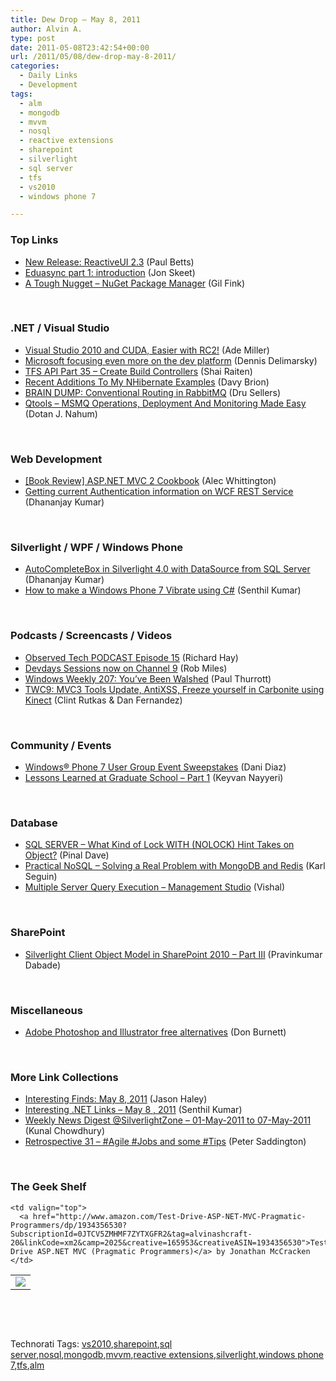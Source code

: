 ```yaml
---
title: Dew Drop – May 8, 2011
author: Alvin A.
type: post
date: 2011-05-08T23:42:54+00:00
url: /2011/05/08/dew-drop-may-8-2011/
categories:
  - Daily Links
  - Development
tags:
  - alm
  - mongodb
  - mvvm
  - nosql
  - reactive extensions
  - sharepoint
  - silverlight
  - sql server
  - tfs
  - vs2010
  - windows phone 7

---
```

### <a name="top"></a>Top Links

  * [New Release: ReactiveUI 2.3][1] (Paul Betts)
  * [Eduasync part 1: introduction][2] (Jon Skeet)
  * [A Tough Nugget – NuGet Package Manager][3] (Gil Fink)

&#160;

### <a name="dotnet"></a>.NET / Visual Studio

  * [Visual Studio 2010 and CUDA, Easier with RC2!][4] (Ade Miller)
  * [Microsoft focusing even more on the dev platform][5] (Dennis Delimarsky)
  * [TFS API Part 35 – Create Build Controllers][6] (Shai Raiten)
  * [Recent Additions To My NHibernate Examples][7] (Davy Brion)
  * [BRAIN DUMP: Conventional Routing in RabbitMQ][8] (Dru Sellers)
  * <a href="http://blog.paracode.com/2011/05/06/qtools---msmq-operations-deployment-and-monitoring-made-easy/" target="_blank">Qtools &#8211; MSMQ Operations, Deployment And Monitoring Made Easy</a> (Dotan J. Nahum)

&#160;

### <a name="web"></a>Web Development

  * [[Book Review] ASP.NET MVC 2 Cookbook][9] (Alec Whittington)
  * [Getting current Authentication information on WCF REST Service][10] (Dhananjay Kumar)

&#160;

### <a name="silverlight"></a>Silverlight / WPF / Windows Phone

  * [AutoCompleteBox in Silverlight 4.0 with DataSource from SQL Server][11] (Dhananjay Kumar)
  * [How to make a Windows Phone 7 Vibrate using C#][12] (Senthil Kumar)

&#160;

### <a name="podcasts"></a>Podcasts / Screencasts / Videos

  * [Observed Tech PODCAST Episode 15][13] (Richard Hay)
  * [Devdays Sessions now on Channel 9][14] (Rob Miles)
  * [Windows Weekly 207: You&#8217;ve Been Walshed][15] (Paul Thurrott)
  * [TWC9: MVC3 Tools Update, AntiXSS, Freeze yourself in Carbonite using Kinect][16] (Clint Rutkas & Dan Fernandez)

&#160;

### <a name="events"></a>Community / Events

  * [Windows® Phone 7 User Group Event Sweepstakes][17] (Dani Diaz)
  * [Lessons Learned at Graduate School &#8211; Part 1][18] (Keyvan Nayyeri)

&#160;

### <a name="db"></a>Database

  * [SQL SERVER – What Kind of Lock WITH (NOLOCK) Hint Takes on Object?][19] (Pinal Dave)
  * [Practical NoSQL &#8211; Solving a Real Problem with MongoDB and Redis][20] (Karl Seguin)
  * [Multiple Server Query Execution – Management Studio][21] (Vishal)

&#160;

### <a name="sp"></a>SharePoint

  * [Silverlight Client Object Model in SharePoint 2010 – Part III][22] (Pravinkumar Dabade)

&#160;

### <a name="misc"></a>Miscellaneous

  * [Adobe Photoshop and Illustrator free alternatives][23] (Don Burnett)

&#160;

### <a name="links"></a>More Link Collections

  * [Interesting Finds: May 8, 2011][24] (Jason Haley)
  * [Interesting .NET Links – May 8 , 2011][25] (Senthil Kumar)
  * [Weekly News Digest @SilverlightZone &#8211; 01-May-2011 to 07-May-2011][26] (Kunal Chowdhury)
  * [Retrospective 31 – #Agile #Jobs and some #Tips][27] (Peter Saddington)

&#160;

### <a name="shelf"></a>The Geek Shelf

<table border="0" cellspacing="0" cellpadding="0">
  <tr>
    <td>
      <img data-recalc-dims="1" decoding="async" src="https://i0.wp.com/ecx.images-amazon.com/images/I/41jfubSieLL._SL160_.jpg?w=660" />
    </td>
    
    <td valign="top">
      <a href="http://www.amazon.com/Test-Drive-ASP-NET-MVC-Pragmatic-Programmers/dp/1934356530?SubscriptionId=0JTCV5ZMHMF7ZYTXGFR2&tag=alvinashcraft-20&linkCode=xm2&camp=2025&creative=165953&creativeASIN=1934356530">Test-Drive ASP.NET MVC (Pragmatic Programmers)</a> by Jonathan McCracken
    </td>
  </tr>
</table>

&#160;

<div style="padding-bottom: 0px; margin: 0px; padding-left: 0px; padding-right: 0px; display: inline; float: none; padding-top: 0px" id="scid:C16BAC14-9A3D-4c50-9394-FBFEF7A93539:ea989614-fe46-4fc5-98d6-d8997053ed55" class="wlWriterEditableSmartContent">
  <!--dotnetkickit-->
</div>

&#160;

<div style="padding-bottom: 0px; margin: 0px; padding-left: 0px; padding-right: 0px; display: inline; float: none; padding-top: 0px" id="scid:0767317B-992E-4b12-91E0-4F059A8CECA8:8763f24a-1eb8-48ec-bd59-2e3609949e6a" class="wlWriterEditableSmartContent">
  Technorati Tags: <a href="http://technorati.com/tags/vs2010" rel="tag">vs2010</a>,<a href="http://technorati.com/tags/sharepoint" rel="tag">sharepoint</a>,<a href="http://technorati.com/tags/sql+server" rel="tag">sql server</a>,<a href="http://technorati.com/tags/nosql" rel="tag">nosql</a>,<a href="http://technorati.com/tags/mongodb" rel="tag">mongodb</a>,<a href="http://technorati.com/tags/mvvm" rel="tag">mvvm</a>,<a href="http://technorati.com/tags/reactive+extensions" rel="tag">reactive extensions</a>,<a href="http://technorati.com/tags/silverlight" rel="tag">silverlight</a>,<a href="http://technorati.com/tags/windows+phone+7" rel="tag">windows phone 7</a>,<a href="http://technorati.com/tags/tfs" rel="tag">tfs</a>,<a href="http://technorati.com/tags/alm" rel="tag">alm</a>
</div>

 [1]: http://blog.paulbetts.org/index.php/2011/05/08/new-release-reactiveui-2-3/
 [2]: http://feedproxy.google.com/~r/JonSkeetCodingBlog/~3/kI7QYCzm1IM/eduasync-part-1-introduction.aspx
 [3]: http://feedproxy.google.com/~r/GilFinkBlog/~3/LEapf7MWrJs/a-tough-nugget-nuget-package-manager.aspx
 [4]: http://www.ademiller.com/blogs/tech/2011/05/visual-studio-2010-and-cuda-easier-with-rc2/
 [5]: http://feeds.dzone.com/~r/zones/dotnet/~3/bnYQRLUWw1Y/microsoft-focusing-even-more
 [6]: http://feedproxy.google.com/~r/ShaiRaiten/~3/5BBn5XxbFYY/tfs-api-part-35-create-build-controllers.aspx
 [7]: http://feedproxy.google.com/~r/davybrion/~3/PgYdQs4GdNI/
 [8]: http://feedproxy.google.com/~r/CodeBetter/~3/h8dN5jNTL6Q/
 [9]: http://feedproxy.google.com/~r/AlecWhittington/~3/UN4MdttZ40g/book-review-asp-net-mvc-2-cookbook.aspx
 [10]: http://debugmode.net/2011/05/08/getting-current-authentication-information-on-wcf-rest-service/
 [11]: http://debugmode.net/2011/05/08/autocompletebox-in-silverlight-4-0-with-datasource-from-sql-server/
 [12]: http://feeds.dzone.com/~r/zones/dotnet/~3/RF6TETWcjBI/how-make-windows-phone-7
 [13]: http://www.windowsobserver.com/2011/05/07/observed-tech-podcast-episode-15/
 [14]: http://www.robmiles.com/journal/2011/5/7/devdays-sessions-now-on-channel-9.html
 [15]: http://www.winsupersite.com/article/podcast-2/windows-weekly-207-youve-walshed-136088
 [16]: http://channel9.msdn.com/Shows/This+Week+On+Channel+9/TWC9-MVC3-Tools-Update-AntiXSS-Freeze-yourself-in-Carbonite-using-Kinect
 [17]: http://blogs.msdn.com/b/dani/archive/2011/05/08/windows-174-phone-7-user-group-event-sweepstakes.aspx
 [18]: http://nayyeri.net/lessons-learned-at-graduate-school-part-1
 [19]: http://blog.sqlauthority.com/2011/05/08/sql-server-what-kind-of-lock-with-nolock-hint-takes-on-object/
 [20]: http://openmymind.net/2011/5/8/Practical-NoSQL-Solving-a-Real-Problem-w-Mongo-Red
 [21]: http://feedproxy.google.com/~r/sqlserverpedia/~3/bOHsbNC34xc/
 [22]: http://feedproxy.google.com/~r/netCurryRecentArticles/~3/9PaIR32qgYo/ShowArticle.aspx
 [23]: http://feedproxy.google.com/~r/d4dotnet/~3/aH8VlGdzjNY/post.aspx
 [24]: http://jasonhaley.com/blog/post.aspx?id=f4ebdc41-24ab-4f5f-bb09-47c4ba55f064
 [25]: http://feedproxy.google.com/~r/ginktage/EPSB/~3/-DWu4q1a_mc/
 [26]: http://feedproxy.google.com/~r/kunal2383/~3/XSUY5d5vGC8/weekly-news-digest-silverlightzone-01.html
 [27]: http://feedproxy.google.com/~r/agilescout/~3/Hnnf_SwABAI/